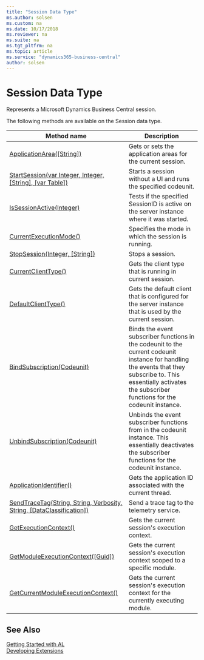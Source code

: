 ```yaml
---
title: "Session Data Type"
ms.author: solsen
ms.custom: na
ms.date: 10/17/2018
ms.reviewer: na
ms.suite: na
ms.tgt_pltfrm: na
ms.topic: article
ms.service: "dynamics365-business-central"
author: solsen
---
```

[//]: # (START>DO_NOT_EDIT)
[//]: # (IMPORTANT:Do not edit any of the content between here and the END>DO_NOT_EDIT.)
[//]: # (Any modifications should be made in the .xml files in the ModernDev repo.)
# Session Data Type
Represents a Microsoft Dynamics Business Central session.

The following methods are available on the Session data type.


|Method name|Description|
|-----------|-----------|
|[ApplicationArea([String])](session-applicationarea-method.md)|Gets or sets the application areas for the current session.|
|[StartSession(var Integer, Integer, [String], [var Table])](session-startsession-method.md)|Starts a session without a UI and runs the specified codeunit.|
|[IsSessionActive(Integer)](session-issessionactive-method.md)|Tests if the specified SessionID is active on the server instance where it was started.|
|[CurrentExecutionMode()](session-currentexecutionmode-method.md)|Specifies the mode in which the session is running.|
|[StopSession(Integer, [String])](session-stopsession-method.md)|Stops a session.|
|[CurrentClientType()](session-currentclienttype-method.md)|Gets the client type that is running in current session.|
|[DefaultClientType()](session-defaultclienttype-method.md)|Gets the default client that is configured for the server instance that is used by the current session.|
|[BindSubscription(Codeunit)](session-bindsubscription-method.md)|Binds the event subscriber functions in the codeunit to the current codeunit instance for handling the events that they subscribe to. This essentially activates the subscriber functions for the codeunit instance.|
|[UnbindSubscription(Codeunit)](session-unbindsubscription-method.md)|Unbinds the event subscriber functions from in the codeunit instance. This essentially deactivates the subscriber functions for the codeunit instance.|
|[ApplicationIdentifier()](session-applicationidentifier-method.md)|Gets the application ID associated with the current thread.|
|[SendTraceTag(String, String, Verbosity, String, [DataClassification])](session-sendtracetag-method.md)|Send a trace tag to the telemetry service.|
|[GetExecutionContext()](session-getexecutioncontext-method.md)|Gets the current session's execution context.|
|[GetModuleExecutionContext([Guid])](session-getmoduleexecutioncontext-method.md)|Gets the current session's execution context scoped to a specific module.|
|[GetCurrentModuleExecutionContext()](session-getcurrentmoduleexecutioncontext-method.md)|Gets the current session's execution context for the currently executing module.|


[//]: # (IMPORTANT: END>DO_NOT_EDIT)
## See Also  
[Getting Started with AL](../../devenv-get-started.md)  
[Developing Extensions](../../devenv-dev-overview.md)  